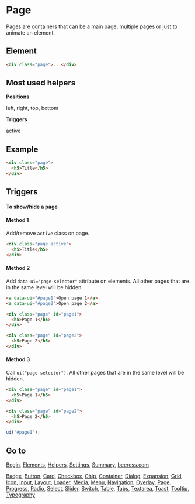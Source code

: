 # Page

Pages are containers that can be a main page, multiple pages or just to animate an element.

## Element

```html
<div class="page">...</div>
```

## Most used helpers

**Positions**

left, right, top, bottom

**Triggers**

active

## Example

```html
<div class="page">
  <h5>Title</h5>
</div>
```

## Triggers 

#### To show/hide a page

#### Method 1

Add/remove `active` class on page.

```html
<div class="page active">
  <h5>Title</h5>
</div>
```

#### Method 2

Add `data-ui="page-selector"` attribute on elements. All other pages that are in the same level will be hidden.

```html
<a data-ui="#page1">Open page 1</a>
<a data-ui="#page2">Open page 2</a>

<div class="page" id="page1">
  <h5>Page 1</h5>
</div>

<div class="page" id="page2">
  <h5>Page 2</h5>
</div>
```

#### Method 3

Call `ui("page-selector")`. All other pages that are in the same level will be hidden.

```html
<div class="page" id="page1">
  <h5>Page 1</h5>
</div>

<div class="page" id="page2">
  <h5>Page 2</h5>
</div>
```

```js
ui('#page1');
```

## Go to

[Begin](INDEX.md), [Elements](ELEMENTS.md), [Helpers](HELPERS.md), [Settings](SETTINGS.md), [Summary](SUMMARY.md), [beercss.com](https://www.beercss.com)

[Badge](BADGE.md), [Button](BUTTON.md), [Card](CARD.md), [Checkbox](CHECKBOX.md), [Chip](CHIP.md), [Container](CONTAINER.md), [Dialog](DIALOG.md), [Expansion](EXPANSION.md), [Grid](GRID.md), [Icon](ICON.md), [Input](INPUT.md), [Layout](LAYOUT.md), [Loader](LOADER.md), [Media](MEDIA.md), [Menu](MENU.md), [Navigation](NAVIGATION.md), [Overlay](OVERLAY.md), [Page](PAGE.md), [Progress](PROGRESS.md), [Radio](RADIO.md), [Select](SELECT.md), [Slider](SLIDER.md), [Switch](SWITCH.md), [Table](TABLE.md), [Tabs](TABS.md), [Textarea](TEXTAREA.md), [Toast](TOAST.md), [Tooltip](TOOLTIP.md), [Typography](TYPOGRAPHY.md)